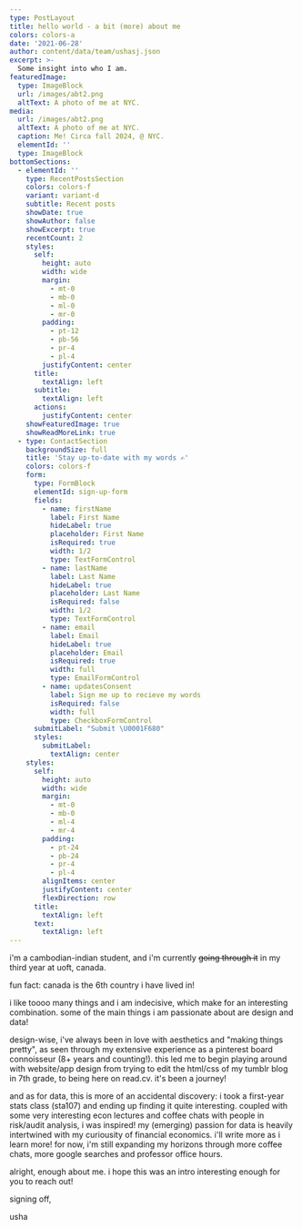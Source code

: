 ```yaml
---
type: PostLayout
title: hello world - a bit (more) about me
colors: colors-a
date: '2021-06-28'
author: content/data/team/ushasj.json
excerpt: >-
  Some insight into who I am.
featuredImage:
  type: ImageBlock
  url: /images/abt2.png
  altText: A photo of me at NYC.
media:
  url: /images/abt2.png
  altText: A photo of me at NYC.
  caption: Me! Circa fall 2024, @ NYC.
  elementId: ''
  type: ImageBlock
bottomSections:
  - elementId: ''
    type: RecentPostsSection
    colors: colors-f
    variant: variant-d
    subtitle: Recent posts
    showDate: true
    showAuthor: false
    showExcerpt: true
    recentCount: 2
    styles:
      self:
        height: auto
        width: wide
        margin:
          - mt-0
          - mb-0
          - ml-0
          - mr-0
        padding:
          - pt-12
          - pb-56
          - pr-4
          - pl-4
        justifyContent: center
      title:
        textAlign: left
      subtitle:
        textAlign: left
      actions:
        justifyContent: center
    showFeaturedImage: true
    showReadMoreLink: true
  - type: ContactSection
    backgroundSize: full
    title: 'Stay up-to-date with my words ✍️'
    colors: colors-f
    form:
      type: FormBlock
      elementId: sign-up-form
      fields:
        - name: firstName
          label: First Name
          hideLabel: true
          placeholder: First Name
          isRequired: true
          width: 1/2
          type: TextFormControl
        - name: lastName
          label: Last Name
          hideLabel: true
          placeholder: Last Name
          isRequired: false
          width: 1/2
          type: TextFormControl
        - name: email
          label: Email
          hideLabel: true
          placeholder: Email
          isRequired: true
          width: full
          type: EmailFormControl
        - name: updatesConsent
          label: Sign me up to recieve my words
          isRequired: false
          width: full
          type: CheckboxFormControl
      submitLabel: "Submit \U0001F680"
      styles:
        submitLabel:
          textAlign: center
    styles:
      self:
        height: auto
        width: wide
        margin:
          - mt-0
          - mb-0
          - ml-4
          - mr-4
        padding:
          - pt-24
          - pb-24
          - pr-4
          - pl-4
        alignItems: center
        justifyContent: center
        flexDirection: row
      title:
        textAlign: left
      text:
        textAlign: left
---
```


i'm a cambodian-indian student, and i'm currently ~~going through it~~ in my third year at uoft, canada.

fun fact: canada is the 6th country i have lived in!

i like toooo many things and i am indecisive, which make for an interesting combination. some of the main things i am passionate about are design and data!

design-wise, i've always been in love with aesthetics and "making things pretty", as seen through my extensive experience as a pinterest board connoisseur (8+ years and counting!). this led me to begin playing around with website/app design from trying to edit the html/css of my tumblr blog in 7th grade, to being here on read.cv. it's been a journey!

and as for data, this is more of an accidental discovery: i took a first-year stats class (sta107) and ending up finding it quite interesting. coupled with some very interesting econ lectures and coffee chats with people in risk/audit analysis, i was inspired! my (emerging) passion for data is heavily intertwined with my curiousity of financial economics. i'll write more as i learn more! for now, i'm still expanding my horizons through more coffee chats, more google searches and professor office hours.

alright, enough about me. i hope this was an intro interesting enough for you to reach out!

signing off,

usha
